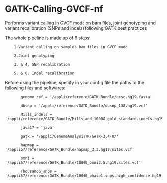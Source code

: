 # GATK-Calling-GVCF-nf
Performs variant calling in GVCF mode on bam files, joint genotyping and variant recalibration (SNPs and indels) following GATK best practices

The whole pipeline is made up of 6 steps: 

		1.Variant calling on samples bam files in GVCF mode

		2.Joint genotyping

		3. & 4. SNP recalibration

		5. & 6. Indel recalibration


Before using the pipeline, specify in your config file the paths to the following files and softwares:

		   genome_ref = '/appli/reference/GATK_Bundle/ucsc.hg19.fasta'
		   
		   dbsnp = '/appli/reference/GATK_Bundle/dbsnp_138.hg19.vcf'
		   
		   Mills_indels = '/appli/reference/GATK_Bundle/Mills_and_1000G_gold_standard.indels.hg19.sites.vcf'
		   
		   java17 = 'java'
		   
		   gatk = '/appli/GenomeAnalysisTK/GATK-3.4-0/'
		   
		   hapmap = '/appli57/reference/GATK_Bundle/hapmap_3.3.hg19.sites.vcf'
		   
		   omni = '/appli57/reference/GATK_Bundle/1000G_omni2.5.hg19.sites.vcf'
		   
		   ThousandG_snps = '/appli57/reference/GATK_Bundle/1000G_phase1.snps.high_confidence.hg19.sites.vcf'
		   



		   

